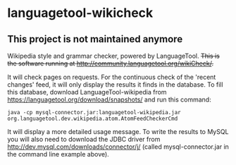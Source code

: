 languagetool-wikicheck
======================

## This project is not maintained anymore


Wikipedia style and grammar checker, powered by LanguageTool. ~~This is the software running at
http://community.languagetool.org/wikiCheck/.~~

It will check pages on requests. For the continuous check of the 'recent changes' feed, it will
only display the results it finds in the database. To fill this database, download
LanguageTool-wikipedia from https://languagetool.org/download/snapshots/ and run this command:

    java -cp mysql-connector.jar:languagetool-wikipedia.jar org.languagetool.dev.wikipedia.atom.AtomFeedCheckerCmd

It will display a more detailed usage message. To write the results to MySQL you will also need to download the JDBC driver from 
http://dev.mysql.com/downloads/connector/j/ (called mysql-connector.jar in the command line example above).
